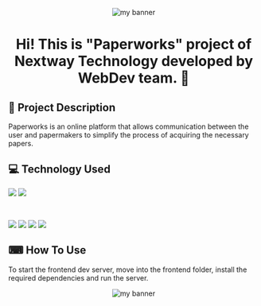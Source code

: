 <p align="center">
  <img src="https://user-images.githubusercontent.com/57244622/168281651-8ffa76c6-6fe7-4730-85bb-586cd75ea704.png" alt="my banner">
</p>

<h1 align="center">
Hi! This is "Paperworks" project of Nextway Technology developed by WebDev team. 👋
</h1>

## 📖 Project Description
Paperworks is an online platform that allows communication between the user and papermakers to simplify the process of acquiring the necessary papers.

## 💻 Technology Used
![](https://img.shields.io/badge/Code-React-informational?style=flat&logo=react&color=61DAFB)
![](https://img.shields.io/badge/Code-PostgreSQL-informational?style=flat&logo=PostgreSQL&color=336791)

</br>

![](https://img.shields.io/badge/Tools-Figma-informational?style=flat&logo=Figma&color=F24E1E)
![](https://img.shields.io/badge/Tools-NPM-informational?style=flat&logo=NPM&color=CB3837)
![](https://img.shields.io/badge/Tools-Git-informational?style=flat&logo=Git&color=F05032)
![](https://img.shields.io/badge/Tools-GitHub-informational?style=flat&logo=GitHub&color=181717)

## ⌨ How To Use
To start the frontend dev server, move into the frontend folder, install the required dependencies and run the server.
<p align="center">
  <img src="https://user-images.githubusercontent.com/57244622/168281641-e8951a93-9102-4b46-9b06-6bc48b262e9c.png" alt="my banner">
</p>
